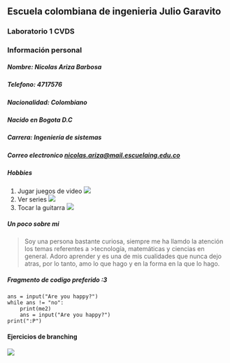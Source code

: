 ## **Escuela colombiana de ingenieria Julio Garavito**
### **Laboratorio 1 CVDS**
### **Información personal**
##### **Nombre:** _Nicolas Ariza Barbosa_
##### **Telefono:** _4717576_
##### **Nacionalidad:** _Colombiano_
##### **Nacido en Bogota D.C**
##### **Carrera:** _Ingeniería de sistemas_
##### **Correo electronico** nicolas.ariza@mail.escuelaing.edu.co
##### **Hobbies**
1) Jugar juegos de video
![](https://videojuegosfantasy.com/wp-content/uploads/2022/03/el-video-juego-mas-jugado.jpg.webp)
2) Ver series
![](https://media.es.wired.com/photos/6327414264fe55a038bdcb1a/master/w_1600,c_limit/StrangerThings_StrangerThings4_9_01_53_00_15.jpg)
3) Tocar la guitarra
![](https://musicbox.com.co/wp-content/uploads/2022/06/6022050-A.jpg)
##### **Un poco sobre mi**

>Soy una persona bastante curiosa, siempre me ha llamdo la atención los temas referentes a >tecnología, matemáticas y ciencias en general. Adoro aprender y es una de mis cualidades que nunca dejo atras, por lo tanto, amo lo que hago y en la forma en la que lo hago.
##### **Fragmento de codigo preferido :3**
```
ans = input("Are you happy?")
while ans != "no":
    print(me2)
    ans = input("Are you happy?")
print(":P")
```
#### Ejercicios de branching
![](CVDS-LAB1-ARIZA_2023_1/E1.png)

